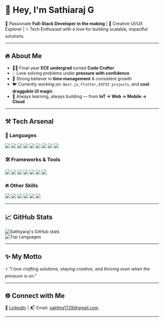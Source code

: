 # 👋 Hey, I'm Sathiaraj G

🚀 Passionate **Full-Stack Developer in the making** | 🎨 Creative UI/UX Explorer | ⚡ Tech Enthusiast with a love for building scalable, impactful solutions.  

---

## 🔥 About Me  
- 🧑‍💻 Final-year **ECE undergrad** turned **Code Crafter**  
- 💡 Love solving problems under **pressure with confidence**  
- 🎯 Strong believer in **time management** & consistent growth  
- 🐦 Currently working on: `Next.js`, `Flutter`, `ESP32 projects`, and **cool draggable UI magic**  
- 🌱 Always learning, always building — from **IoT → Web → Mobile → Cloud**  

---

## ⚒️ Tech Arsenal  

### 🚀 Languages  
<p align="left">
  <img src="https://img.shields.io/badge/C-A8B9CC?style=for-the-badge&logo=c&logoColor=white" />
  <img src="https://img.shields.io/badge/C++-00599C?style=for-the-badge&logo=cplusplus&logoColor=white" />
  <img src="https://img.shields.io/badge/Python-3776AB?style=for-the-badge&logo=python&logoColor=white" />
  <img src="https://img.shields.io/badge/Java-007396?style=for-the-badge&logo=java&logoColor=white" />
  <img src="https://img.shields.io/badge/JavaScript-F7DF1E?style=for-the-badge&logo=javascript&logoColor=black" />
  <img src="https://img.shields.io/badge/SQL-003B57?style=for-the-badge&logo=databricks&logoColor=white" />
  <img src="https://img.shields.io/badge/MongoDB-47A248?style=for-the-badge&logo=mongodb&logoColor=white" />
  <img src="https://img.shields.io/badge/HTML5-E34F26?style=for-the-badge&logo=html5&logoColor=white" />
  <img src="https://img.shields.io/badge/CSS3-1572B6?style=for-the-badge&logo=css3&logoColor=white" />
</p>  

### 🛠️ Frameworks & Tools  
<p align="left">
  <img src="https://img.shields.io/badge/Next.js-000000?style=for-the-badge&logo=nextdotjs&logoColor=white" />
  <img src="https://img.shields.io/badge/React-61DAFB?style=for-the-badge&logo=react&logoColor=black" />
  <img src="https://img.shields.io/badge/Flutter-02569B?style=for-the-badge&logo=flutter&logoColor=white" />
  <img src="https://img.shields.io/badge/Node.js-339933?style=for-the-badge&logo=nodedotjs&logoColor=white" />
  <img src="https://img.shields.io/badge/Express.js-FFFFFF?style=for-the-badge&logo=express&logoColor=000000" />
  <img src="https://img.shields.io/badge/Git-F05032?style=for-the-badge&logo=git&logoColor=white" />
  <img src="https://img.shields.io/badge/GitHub-FFFFFF?style=for-the-badge&logo=github&logoColor=000000" />
</p>  

### 🔥 Other Skills  
<p align="left">
  <img src="https://img.shields.io/badge/UI%2FUX-FF4088?style=for-the-badge&logo=adobecreativecloud&logoColor=white" />
  <img src="https://img.shields.io/badge/Arduino-00979D?style=for-the-badge&logo=arduino&logoColor=white" />
  <img src="https://img.shields.io/badge/ESP32-000000?style=for-the-badge&logo=espressif&logoColor=white" />
  <img src="https://img.shields.io/badge/ESP8266-000000?style=for-the-badge&logo=espressif&logoColor=white" />
  <img src="https://img.shields.io/badge/NodeMCU-00878F?style=for-the-badge&logo=espressif&logoColor=white" />
  <img src="https://img.shields.io/badge/Blynk-2ECC71?style=for-the-badge&logo=blynk&logoColor=white" />
</p>


---

## 📈 GitHub Stats  
![Sathiyaraj's GitHub stats](https://github-readme-stats.vercel.app/api?username=YOUR_GITHUB_USERNAME&show_icons=true&theme=radical)  
![Top Languages](https://github-readme-stats.vercel.app/api/top-langs/?username=YOUR_GITHUB_USERNAME&layout=compact&theme=radical)  

---

## ✨ My Motto  
⚡ *"I love crafting solutions, staying creative, and thriving even when the pressure is on."*


---

## 🌐 Connect with Me  
🔗 [LinkedIn](www.linkedin.com/in/sakthideveloper) | 📬 Email: sakthig1729@gmail.com 

---
